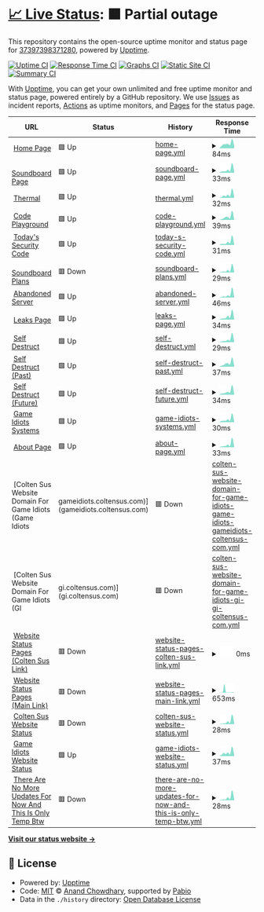 # [📈 Live Status](https://37397398371280.github.io/Website-Status): <!--live status--> **🟧 Partial outage**

This repository contains the open-source uptime monitor and status page for [37397398371280](https://37397398371280.github.io/Website-Status), powered by [Upptime](https://github.com/upptime/upptime).

[![Uptime CI](https://github.com/37397398371280/Website-Status/workflows/Uptime%20CI/badge.svg)](https://github.com/37397398371280/Website-Status/actions?query=workflow%3A%22Uptime+CI%22)
[![Response Time CI](https://github.com/37397398371280/Website-Status/workflows/Response%20Time%20CI/badge.svg)](https://github.com/37397398371280/Website-Status/actions?query=workflow%3A%22Response+Time+CI%22)
[![Graphs CI](https://github.com/37397398371280/Website-Status/workflows/Graphs%20CI/badge.svg)](https://github.com/37397398371280/Website-Status/actions?query=workflow%3A%22Graphs+CI%22)
[![Static Site CI](https://github.com/37397398371280/Website-Status/workflows/Static%20Site%20CI/badge.svg)](https://github.com/37397398371280/Website-Status/actions?query=workflow%3A%22Static+Site+CI%22)
[![Summary CI](https://github.com/37397398371280/Website-Status/workflows/Summary%20CI/badge.svg)](https://github.com/37397398371280/Website-Status/actions?query=workflow%3A%22Summary+CI%22)

With [Upptime](https://upptime.js.org), you can get your own unlimited and free uptime monitor and status page, powered entirely by a GitHub repository. We use [Issues](https://github.com/37397398371280/Website-Status/issues) as incident reports, [Actions](https://github.com/37397398371280/Website-Status/actions) as uptime monitors, and [Pages](https://37397398371280.github.io/Website-Status) for the status page.

<!--start: status pages-->
<!-- This summary is generated by Upptime (https://github.com/upptime/upptime) -->
<!-- Do not edit this manually, your changes will be overwritten -->
<!-- prettier-ignore -->
| URL | Status | History | Response Time | Uptime |
| --- | ------ | ------- | ------------- | ------ |
| <img alt="" src="https://icons.duckduckgo.com/ip3/game-idiots.github.io.ico" height="13"> [Home Page](https://game-idiots.github.io/website/) | 🟩 Up | [home-page.yml](https://github.com/37397398371280/Game-Idiots-Website-Status/commits/HEAD/history/home-page.yml) | <details><summary><img alt="Response time graph" src="./graphs/home-page/response-time-week.png" height="20"> 84ms</summary><br><a href="https://37397398371280.github.io/Game-Idiots-Website-Status/history/home-page"><img alt="Response time 96" src="https://img.shields.io/endpoint?url=https%3A%2F%2Fraw.githubusercontent.com%2F37397398371280%2FGame-Idiots-Website-Status%2FHEAD%2Fapi%2Fhome-page%2Fresponse-time.json"></a><br><a href="https://37397398371280.github.io/Game-Idiots-Website-Status/history/home-page"><img alt="24-hour response time 52" src="https://img.shields.io/endpoint?url=https%3A%2F%2Fraw.githubusercontent.com%2F37397398371280%2FGame-Idiots-Website-Status%2FHEAD%2Fapi%2Fhome-page%2Fresponse-time-day.json"></a><br><a href="https://37397398371280.github.io/Game-Idiots-Website-Status/history/home-page"><img alt="7-day response time 84" src="https://img.shields.io/endpoint?url=https%3A%2F%2Fraw.githubusercontent.com%2F37397398371280%2FGame-Idiots-Website-Status%2FHEAD%2Fapi%2Fhome-page%2Fresponse-time-week.json"></a><br><a href="https://37397398371280.github.io/Game-Idiots-Website-Status/history/home-page"><img alt="30-day response time 95" src="https://img.shields.io/endpoint?url=https%3A%2F%2Fraw.githubusercontent.com%2F37397398371280%2FGame-Idiots-Website-Status%2FHEAD%2Fapi%2Fhome-page%2Fresponse-time-month.json"></a><br><a href="https://37397398371280.github.io/Game-Idiots-Website-Status/history/home-page"><img alt="1-year response time 96" src="https://img.shields.io/endpoint?url=https%3A%2F%2Fraw.githubusercontent.com%2F37397398371280%2FGame-Idiots-Website-Status%2FHEAD%2Fapi%2Fhome-page%2Fresponse-time-year.json"></a></details> | <details><summary><a href="https://37397398371280.github.io/Game-Idiots-Website-Status/history/home-page">100.00%</a></summary><a href="https://37397398371280.github.io/Game-Idiots-Website-Status/history/home-page"><img alt="All-time uptime 100.00%" src="https://img.shields.io/endpoint?url=https%3A%2F%2Fraw.githubusercontent.com%2F37397398371280%2FGame-Idiots-Website-Status%2FHEAD%2Fapi%2Fhome-page%2Fuptime.json"></a><br><a href="https://37397398371280.github.io/Game-Idiots-Website-Status/history/home-page"><img alt="24-hour uptime 100.00%" src="https://img.shields.io/endpoint?url=https%3A%2F%2Fraw.githubusercontent.com%2F37397398371280%2FGame-Idiots-Website-Status%2FHEAD%2Fapi%2Fhome-page%2Fuptime-day.json"></a><br><a href="https://37397398371280.github.io/Game-Idiots-Website-Status/history/home-page"><img alt="7-day uptime 100.00%" src="https://img.shields.io/endpoint?url=https%3A%2F%2Fraw.githubusercontent.com%2F37397398371280%2FGame-Idiots-Website-Status%2FHEAD%2Fapi%2Fhome-page%2Fuptime-week.json"></a><br><a href="https://37397398371280.github.io/Game-Idiots-Website-Status/history/home-page"><img alt="30-day uptime 100.00%" src="https://img.shields.io/endpoint?url=https%3A%2F%2Fraw.githubusercontent.com%2F37397398371280%2FGame-Idiots-Website-Status%2FHEAD%2Fapi%2Fhome-page%2Fuptime-month.json"></a><br><a href="https://37397398371280.github.io/Game-Idiots-Website-Status/history/home-page"><img alt="1-year uptime 100.00%" src="https://img.shields.io/endpoint?url=https%3A%2F%2Fraw.githubusercontent.com%2F37397398371280%2FGame-Idiots-Website-Status%2FHEAD%2Fapi%2Fhome-page%2Fuptime-year.json"></a></details>
| <img alt="" src="https://icons.duckduckgo.com/ip3/game-idiots.github.io.ico" height="13"> [Soundboard Page](https://game-idiots.github.io/website/sb.html) | 🟩 Up | [soundboard-page.yml](https://github.com/37397398371280/Game-Idiots-Website-Status/commits/HEAD/history/soundboard-page.yml) | <details><summary><img alt="Response time graph" src="./graphs/soundboard-page/response-time-week.png" height="20"> 33ms</summary><br><a href="https://37397398371280.github.io/Game-Idiots-Website-Status/history/soundboard-page"><img alt="Response time 42" src="https://img.shields.io/endpoint?url=https%3A%2F%2Fraw.githubusercontent.com%2F37397398371280%2FGame-Idiots-Website-Status%2FHEAD%2Fapi%2Fsoundboard-page%2Fresponse-time.json"></a><br><a href="https://37397398371280.github.io/Game-Idiots-Website-Status/history/soundboard-page"><img alt="24-hour response time 15" src="https://img.shields.io/endpoint?url=https%3A%2F%2Fraw.githubusercontent.com%2F37397398371280%2FGame-Idiots-Website-Status%2FHEAD%2Fapi%2Fsoundboard-page%2Fresponse-time-day.json"></a><br><a href="https://37397398371280.github.io/Game-Idiots-Website-Status/history/soundboard-page"><img alt="7-day response time 33" src="https://img.shields.io/endpoint?url=https%3A%2F%2Fraw.githubusercontent.com%2F37397398371280%2FGame-Idiots-Website-Status%2FHEAD%2Fapi%2Fsoundboard-page%2Fresponse-time-week.json"></a><br><a href="https://37397398371280.github.io/Game-Idiots-Website-Status/history/soundboard-page"><img alt="30-day response time 48" src="https://img.shields.io/endpoint?url=https%3A%2F%2Fraw.githubusercontent.com%2F37397398371280%2FGame-Idiots-Website-Status%2FHEAD%2Fapi%2Fsoundboard-page%2Fresponse-time-month.json"></a><br><a href="https://37397398371280.github.io/Game-Idiots-Website-Status/history/soundboard-page"><img alt="1-year response time 42" src="https://img.shields.io/endpoint?url=https%3A%2F%2Fraw.githubusercontent.com%2F37397398371280%2FGame-Idiots-Website-Status%2FHEAD%2Fapi%2Fsoundboard-page%2Fresponse-time-year.json"></a></details> | <details><summary><a href="https://37397398371280.github.io/Game-Idiots-Website-Status/history/soundboard-page">100.00%</a></summary><a href="https://37397398371280.github.io/Game-Idiots-Website-Status/history/soundboard-page"><img alt="All-time uptime 100.00%" src="https://img.shields.io/endpoint?url=https%3A%2F%2Fraw.githubusercontent.com%2F37397398371280%2FGame-Idiots-Website-Status%2FHEAD%2Fapi%2Fsoundboard-page%2Fuptime.json"></a><br><a href="https://37397398371280.github.io/Game-Idiots-Website-Status/history/soundboard-page"><img alt="24-hour uptime 100.00%" src="https://img.shields.io/endpoint?url=https%3A%2F%2Fraw.githubusercontent.com%2F37397398371280%2FGame-Idiots-Website-Status%2FHEAD%2Fapi%2Fsoundboard-page%2Fuptime-day.json"></a><br><a href="https://37397398371280.github.io/Game-Idiots-Website-Status/history/soundboard-page"><img alt="7-day uptime 100.00%" src="https://img.shields.io/endpoint?url=https%3A%2F%2Fraw.githubusercontent.com%2F37397398371280%2FGame-Idiots-Website-Status%2FHEAD%2Fapi%2Fsoundboard-page%2Fuptime-week.json"></a><br><a href="https://37397398371280.github.io/Game-Idiots-Website-Status/history/soundboard-page"><img alt="30-day uptime 100.00%" src="https://img.shields.io/endpoint?url=https%3A%2F%2Fraw.githubusercontent.com%2F37397398371280%2FGame-Idiots-Website-Status%2FHEAD%2Fapi%2Fsoundboard-page%2Fuptime-month.json"></a><br><a href="https://37397398371280.github.io/Game-Idiots-Website-Status/history/soundboard-page"><img alt="1-year uptime 100.00%" src="https://img.shields.io/endpoint?url=https%3A%2F%2Fraw.githubusercontent.com%2F37397398371280%2FGame-Idiots-Website-Status%2FHEAD%2Fapi%2Fsoundboard-page%2Fuptime-year.json"></a></details>
| <img alt="" src="https://icons.duckduckgo.com/ip3/game-idiots.github.io.ico" height="13"> [Thermal](https://game-idiots.github.io/website/thermal.html) | 🟩 Up | [thermal.yml](https://github.com/37397398371280/Game-Idiots-Website-Status/commits/HEAD/history/thermal.yml) | <details><summary><img alt="Response time graph" src="./graphs/thermal/response-time-week.png" height="20"> 32ms</summary><br><a href="https://37397398371280.github.io/Game-Idiots-Website-Status/history/thermal"><img alt="Response time 40" src="https://img.shields.io/endpoint?url=https%3A%2F%2Fraw.githubusercontent.com%2F37397398371280%2FGame-Idiots-Website-Status%2FHEAD%2Fapi%2Fthermal%2Fresponse-time.json"></a><br><a href="https://37397398371280.github.io/Game-Idiots-Website-Status/history/thermal"><img alt="24-hour response time 12" src="https://img.shields.io/endpoint?url=https%3A%2F%2Fraw.githubusercontent.com%2F37397398371280%2FGame-Idiots-Website-Status%2FHEAD%2Fapi%2Fthermal%2Fresponse-time-day.json"></a><br><a href="https://37397398371280.github.io/Game-Idiots-Website-Status/history/thermal"><img alt="7-day response time 32" src="https://img.shields.io/endpoint?url=https%3A%2F%2Fraw.githubusercontent.com%2F37397398371280%2FGame-Idiots-Website-Status%2FHEAD%2Fapi%2Fthermal%2Fresponse-time-week.json"></a><br><a href="https://37397398371280.github.io/Game-Idiots-Website-Status/history/thermal"><img alt="30-day response time 46" src="https://img.shields.io/endpoint?url=https%3A%2F%2Fraw.githubusercontent.com%2F37397398371280%2FGame-Idiots-Website-Status%2FHEAD%2Fapi%2Fthermal%2Fresponse-time-month.json"></a><br><a href="https://37397398371280.github.io/Game-Idiots-Website-Status/history/thermal"><img alt="1-year response time 40" src="https://img.shields.io/endpoint?url=https%3A%2F%2Fraw.githubusercontent.com%2F37397398371280%2FGame-Idiots-Website-Status%2FHEAD%2Fapi%2Fthermal%2Fresponse-time-year.json"></a></details> | <details><summary><a href="https://37397398371280.github.io/Game-Idiots-Website-Status/history/thermal">100.00%</a></summary><a href="https://37397398371280.github.io/Game-Idiots-Website-Status/history/thermal"><img alt="All-time uptime 100.00%" src="https://img.shields.io/endpoint?url=https%3A%2F%2Fraw.githubusercontent.com%2F37397398371280%2FGame-Idiots-Website-Status%2FHEAD%2Fapi%2Fthermal%2Fuptime.json"></a><br><a href="https://37397398371280.github.io/Game-Idiots-Website-Status/history/thermal"><img alt="24-hour uptime 100.00%" src="https://img.shields.io/endpoint?url=https%3A%2F%2Fraw.githubusercontent.com%2F37397398371280%2FGame-Idiots-Website-Status%2FHEAD%2Fapi%2Fthermal%2Fuptime-day.json"></a><br><a href="https://37397398371280.github.io/Game-Idiots-Website-Status/history/thermal"><img alt="7-day uptime 100.00%" src="https://img.shields.io/endpoint?url=https%3A%2F%2Fraw.githubusercontent.com%2F37397398371280%2FGame-Idiots-Website-Status%2FHEAD%2Fapi%2Fthermal%2Fuptime-week.json"></a><br><a href="https://37397398371280.github.io/Game-Idiots-Website-Status/history/thermal"><img alt="30-day uptime 100.00%" src="https://img.shields.io/endpoint?url=https%3A%2F%2Fraw.githubusercontent.com%2F37397398371280%2FGame-Idiots-Website-Status%2FHEAD%2Fapi%2Fthermal%2Fuptime-month.json"></a><br><a href="https://37397398371280.github.io/Game-Idiots-Website-Status/history/thermal"><img alt="1-year uptime 100.00%" src="https://img.shields.io/endpoint?url=https%3A%2F%2Fraw.githubusercontent.com%2F37397398371280%2FGame-Idiots-Website-Status%2FHEAD%2Fapi%2Fthermal%2Fuptime-year.json"></a></details>
| <img alt="" src="https://icons.duckduckgo.com/ip3/game-idiots.github.io.ico" height="13"> [Code Playground](https://game-idiots.github.io/website/Code-Playground.html) | 🟩 Up | [code-playground.yml](https://github.com/37397398371280/Game-Idiots-Website-Status/commits/HEAD/history/code-playground.yml) | <details><summary><img alt="Response time graph" src="./graphs/code-playground/response-time-week.png" height="20"> 39ms</summary><br><a href="https://37397398371280.github.io/Game-Idiots-Website-Status/history/code-playground"><img alt="Response time 44" src="https://img.shields.io/endpoint?url=https%3A%2F%2Fraw.githubusercontent.com%2F37397398371280%2FGame-Idiots-Website-Status%2FHEAD%2Fapi%2Fcode-playground%2Fresponse-time.json"></a><br><a href="https://37397398371280.github.io/Game-Idiots-Website-Status/history/code-playground"><img alt="24-hour response time 9" src="https://img.shields.io/endpoint?url=https%3A%2F%2Fraw.githubusercontent.com%2F37397398371280%2FGame-Idiots-Website-Status%2FHEAD%2Fapi%2Fcode-playground%2Fresponse-time-day.json"></a><br><a href="https://37397398371280.github.io/Game-Idiots-Website-Status/history/code-playground"><img alt="7-day response time 39" src="https://img.shields.io/endpoint?url=https%3A%2F%2Fraw.githubusercontent.com%2F37397398371280%2FGame-Idiots-Website-Status%2FHEAD%2Fapi%2Fcode-playground%2Fresponse-time-week.json"></a><br><a href="https://37397398371280.github.io/Game-Idiots-Website-Status/history/code-playground"><img alt="30-day response time 54" src="https://img.shields.io/endpoint?url=https%3A%2F%2Fraw.githubusercontent.com%2F37397398371280%2FGame-Idiots-Website-Status%2FHEAD%2Fapi%2Fcode-playground%2Fresponse-time-month.json"></a><br><a href="https://37397398371280.github.io/Game-Idiots-Website-Status/history/code-playground"><img alt="1-year response time 44" src="https://img.shields.io/endpoint?url=https%3A%2F%2Fraw.githubusercontent.com%2F37397398371280%2FGame-Idiots-Website-Status%2FHEAD%2Fapi%2Fcode-playground%2Fresponse-time-year.json"></a></details> | <details><summary><a href="https://37397398371280.github.io/Game-Idiots-Website-Status/history/code-playground">100.00%</a></summary><a href="https://37397398371280.github.io/Game-Idiots-Website-Status/history/code-playground"><img alt="All-time uptime 100.00%" src="https://img.shields.io/endpoint?url=https%3A%2F%2Fraw.githubusercontent.com%2F37397398371280%2FGame-Idiots-Website-Status%2FHEAD%2Fapi%2Fcode-playground%2Fuptime.json"></a><br><a href="https://37397398371280.github.io/Game-Idiots-Website-Status/history/code-playground"><img alt="24-hour uptime 100.00%" src="https://img.shields.io/endpoint?url=https%3A%2F%2Fraw.githubusercontent.com%2F37397398371280%2FGame-Idiots-Website-Status%2FHEAD%2Fapi%2Fcode-playground%2Fuptime-day.json"></a><br><a href="https://37397398371280.github.io/Game-Idiots-Website-Status/history/code-playground"><img alt="7-day uptime 100.00%" src="https://img.shields.io/endpoint?url=https%3A%2F%2Fraw.githubusercontent.com%2F37397398371280%2FGame-Idiots-Website-Status%2FHEAD%2Fapi%2Fcode-playground%2Fuptime-week.json"></a><br><a href="https://37397398371280.github.io/Game-Idiots-Website-Status/history/code-playground"><img alt="30-day uptime 100.00%" src="https://img.shields.io/endpoint?url=https%3A%2F%2Fraw.githubusercontent.com%2F37397398371280%2FGame-Idiots-Website-Status%2FHEAD%2Fapi%2Fcode-playground%2Fuptime-month.json"></a><br><a href="https://37397398371280.github.io/Game-Idiots-Website-Status/history/code-playground"><img alt="1-year uptime 100.00%" src="https://img.shields.io/endpoint?url=https%3A%2F%2Fraw.githubusercontent.com%2F37397398371280%2FGame-Idiots-Website-Status%2FHEAD%2Fapi%2Fcode-playground%2Fuptime-year.json"></a></details>
| <img alt="" src="https://icons.duckduckgo.com/ip3/game-idiots.github.io.ico" height="13"> [Today's Security Code](https://game-idiots.github.io/website/Todays-Security-Code.html) | 🟩 Up | [today-s-security-code.yml](https://github.com/37397398371280/Game-Idiots-Website-Status/commits/HEAD/history/today-s-security-code.yml) | <details><summary><img alt="Response time graph" src="./graphs/today-s-security-code/response-time-week.png" height="20"> 31ms</summary><br><a href="https://37397398371280.github.io/Game-Idiots-Website-Status/history/today-s-security-code"><img alt="Response time 43" src="https://img.shields.io/endpoint?url=https%3A%2F%2Fraw.githubusercontent.com%2F37397398371280%2FGame-Idiots-Website-Status%2FHEAD%2Fapi%2Ftoday-s-security-code%2Fresponse-time.json"></a><br><a href="https://37397398371280.github.io/Game-Idiots-Website-Status/history/today-s-security-code"><img alt="24-hour response time 9" src="https://img.shields.io/endpoint?url=https%3A%2F%2Fraw.githubusercontent.com%2F37397398371280%2FGame-Idiots-Website-Status%2FHEAD%2Fapi%2Ftoday-s-security-code%2Fresponse-time-day.json"></a><br><a href="https://37397398371280.github.io/Game-Idiots-Website-Status/history/today-s-security-code"><img alt="7-day response time 31" src="https://img.shields.io/endpoint?url=https%3A%2F%2Fraw.githubusercontent.com%2F37397398371280%2FGame-Idiots-Website-Status%2FHEAD%2Fapi%2Ftoday-s-security-code%2Fresponse-time-week.json"></a><br><a href="https://37397398371280.github.io/Game-Idiots-Website-Status/history/today-s-security-code"><img alt="30-day response time 52" src="https://img.shields.io/endpoint?url=https%3A%2F%2Fraw.githubusercontent.com%2F37397398371280%2FGame-Idiots-Website-Status%2FHEAD%2Fapi%2Ftoday-s-security-code%2Fresponse-time-month.json"></a><br><a href="https://37397398371280.github.io/Game-Idiots-Website-Status/history/today-s-security-code"><img alt="1-year response time 43" src="https://img.shields.io/endpoint?url=https%3A%2F%2Fraw.githubusercontent.com%2F37397398371280%2FGame-Idiots-Website-Status%2FHEAD%2Fapi%2Ftoday-s-security-code%2Fresponse-time-year.json"></a></details> | <details><summary><a href="https://37397398371280.github.io/Game-Idiots-Website-Status/history/today-s-security-code">100.00%</a></summary><a href="https://37397398371280.github.io/Game-Idiots-Website-Status/history/today-s-security-code"><img alt="All-time uptime 100.00%" src="https://img.shields.io/endpoint?url=https%3A%2F%2Fraw.githubusercontent.com%2F37397398371280%2FGame-Idiots-Website-Status%2FHEAD%2Fapi%2Ftoday-s-security-code%2Fuptime.json"></a><br><a href="https://37397398371280.github.io/Game-Idiots-Website-Status/history/today-s-security-code"><img alt="24-hour uptime 100.00%" src="https://img.shields.io/endpoint?url=https%3A%2F%2Fraw.githubusercontent.com%2F37397398371280%2FGame-Idiots-Website-Status%2FHEAD%2Fapi%2Ftoday-s-security-code%2Fuptime-day.json"></a><br><a href="https://37397398371280.github.io/Game-Idiots-Website-Status/history/today-s-security-code"><img alt="7-day uptime 100.00%" src="https://img.shields.io/endpoint?url=https%3A%2F%2Fraw.githubusercontent.com%2F37397398371280%2FGame-Idiots-Website-Status%2FHEAD%2Fapi%2Ftoday-s-security-code%2Fuptime-week.json"></a><br><a href="https://37397398371280.github.io/Game-Idiots-Website-Status/history/today-s-security-code"><img alt="30-day uptime 100.00%" src="https://img.shields.io/endpoint?url=https%3A%2F%2Fraw.githubusercontent.com%2F37397398371280%2FGame-Idiots-Website-Status%2FHEAD%2Fapi%2Ftoday-s-security-code%2Fuptime-month.json"></a><br><a href="https://37397398371280.github.io/Game-Idiots-Website-Status/history/today-s-security-code"><img alt="1-year uptime 100.00%" src="https://img.shields.io/endpoint?url=https%3A%2F%2Fraw.githubusercontent.com%2F37397398371280%2FGame-Idiots-Website-Status%2FHEAD%2Fapi%2Ftoday-s-security-code%2Fuptime-year.json"></a></details>
| <img alt="" src="https://icons.duckduckgo.com/ip3/game-idiots.github.io.ico" height="13"> [Soundboard Plans](https://game-idiots.github.io/website/Soundboard-Plans.html) | 🟥 Down | [soundboard-plans.yml](https://github.com/37397398371280/Game-Idiots-Website-Status/commits/HEAD/history/soundboard-plans.yml) | <details><summary><img alt="Response time graph" src="./graphs/soundboard-plans/response-time-week.png" height="20"> 29ms</summary><br><a href="https://37397398371280.github.io/Game-Idiots-Website-Status/history/soundboard-plans"><img alt="Response time 46" src="https://img.shields.io/endpoint?url=https%3A%2F%2Fraw.githubusercontent.com%2F37397398371280%2FGame-Idiots-Website-Status%2FHEAD%2Fapi%2Fsoundboard-plans%2Fresponse-time.json"></a><br><a href="https://37397398371280.github.io/Game-Idiots-Website-Status/history/soundboard-plans"><img alt="24-hour response time 12" src="https://img.shields.io/endpoint?url=https%3A%2F%2Fraw.githubusercontent.com%2F37397398371280%2FGame-Idiots-Website-Status%2FHEAD%2Fapi%2Fsoundboard-plans%2Fresponse-time-day.json"></a><br><a href="https://37397398371280.github.io/Game-Idiots-Website-Status/history/soundboard-plans"><img alt="7-day response time 29" src="https://img.shields.io/endpoint?url=https%3A%2F%2Fraw.githubusercontent.com%2F37397398371280%2FGame-Idiots-Website-Status%2FHEAD%2Fapi%2Fsoundboard-plans%2Fresponse-time-week.json"></a><br><a href="https://37397398371280.github.io/Game-Idiots-Website-Status/history/soundboard-plans"><img alt="30-day response time 32" src="https://img.shields.io/endpoint?url=https%3A%2F%2Fraw.githubusercontent.com%2F37397398371280%2FGame-Idiots-Website-Status%2FHEAD%2Fapi%2Fsoundboard-plans%2Fresponse-time-month.json"></a><br><a href="https://37397398371280.github.io/Game-Idiots-Website-Status/history/soundboard-plans"><img alt="1-year response time 46" src="https://img.shields.io/endpoint?url=https%3A%2F%2Fraw.githubusercontent.com%2F37397398371280%2FGame-Idiots-Website-Status%2FHEAD%2Fapi%2Fsoundboard-plans%2Fresponse-time-year.json"></a></details> | <details><summary><a href="https://37397398371280.github.io/Game-Idiots-Website-Status/history/soundboard-plans">0.00%</a></summary><a href="https://37397398371280.github.io/Game-Idiots-Website-Status/history/soundboard-plans"><img alt="All-time uptime 6.01%" src="https://img.shields.io/endpoint?url=https%3A%2F%2Fraw.githubusercontent.com%2F37397398371280%2FGame-Idiots-Website-Status%2FHEAD%2Fapi%2Fsoundboard-plans%2Fuptime.json"></a><br><a href="https://37397398371280.github.io/Game-Idiots-Website-Status/history/soundboard-plans"><img alt="24-hour uptime 0.00%" src="https://img.shields.io/endpoint?url=https%3A%2F%2Fraw.githubusercontent.com%2F37397398371280%2FGame-Idiots-Website-Status%2FHEAD%2Fapi%2Fsoundboard-plans%2Fuptime-day.json"></a><br><a href="https://37397398371280.github.io/Game-Idiots-Website-Status/history/soundboard-plans"><img alt="7-day uptime 0.00%" src="https://img.shields.io/endpoint?url=https%3A%2F%2Fraw.githubusercontent.com%2F37397398371280%2FGame-Idiots-Website-Status%2FHEAD%2Fapi%2Fsoundboard-plans%2Fuptime-week.json"></a><br><a href="https://37397398371280.github.io/Game-Idiots-Website-Status/history/soundboard-plans"><img alt="30-day uptime 0.00%" src="https://img.shields.io/endpoint?url=https%3A%2F%2Fraw.githubusercontent.com%2F37397398371280%2FGame-Idiots-Website-Status%2FHEAD%2Fapi%2Fsoundboard-plans%2Fuptime-month.json"></a><br><a href="https://37397398371280.github.io/Game-Idiots-Website-Status/history/soundboard-plans"><img alt="1-year uptime 6.01%" src="https://img.shields.io/endpoint?url=https%3A%2F%2Fraw.githubusercontent.com%2F37397398371280%2FGame-Idiots-Website-Status%2FHEAD%2Fapi%2Fsoundboard-plans%2Fuptime-year.json"></a></details>
| <img alt="" src="https://icons.duckduckgo.com/ip3/game-idiots.github.io.ico" height="13"> [Abandoned Server](https://game-idiots.github.io/website/Abandoned-Server.html) | 🟩 Up | [abandoned-server.yml](https://github.com/37397398371280/Game-Idiots-Website-Status/commits/HEAD/history/abandoned-server.yml) | <details><summary><img alt="Response time graph" src="./graphs/abandoned-server/response-time-week.png" height="20"> 46ms</summary><br><a href="https://37397398371280.github.io/Game-Idiots-Website-Status/history/abandoned-server"><img alt="Response time 46" src="https://img.shields.io/endpoint?url=https%3A%2F%2Fraw.githubusercontent.com%2F37397398371280%2FGame-Idiots-Website-Status%2FHEAD%2Fapi%2Fabandoned-server%2Fresponse-time.json"></a><br><a href="https://37397398371280.github.io/Game-Idiots-Website-Status/history/abandoned-server"><img alt="24-hour response time 11" src="https://img.shields.io/endpoint?url=https%3A%2F%2Fraw.githubusercontent.com%2F37397398371280%2FGame-Idiots-Website-Status%2FHEAD%2Fapi%2Fabandoned-server%2Fresponse-time-day.json"></a><br><a href="https://37397398371280.github.io/Game-Idiots-Website-Status/history/abandoned-server"><img alt="7-day response time 46" src="https://img.shields.io/endpoint?url=https%3A%2F%2Fraw.githubusercontent.com%2F37397398371280%2FGame-Idiots-Website-Status%2FHEAD%2Fapi%2Fabandoned-server%2Fresponse-time-week.json"></a><br><a href="https://37397398371280.github.io/Game-Idiots-Website-Status/history/abandoned-server"><img alt="30-day response time 51" src="https://img.shields.io/endpoint?url=https%3A%2F%2Fraw.githubusercontent.com%2F37397398371280%2FGame-Idiots-Website-Status%2FHEAD%2Fapi%2Fabandoned-server%2Fresponse-time-month.json"></a><br><a href="https://37397398371280.github.io/Game-Idiots-Website-Status/history/abandoned-server"><img alt="1-year response time 46" src="https://img.shields.io/endpoint?url=https%3A%2F%2Fraw.githubusercontent.com%2F37397398371280%2FGame-Idiots-Website-Status%2FHEAD%2Fapi%2Fabandoned-server%2Fresponse-time-year.json"></a></details> | <details><summary><a href="https://37397398371280.github.io/Game-Idiots-Website-Status/history/abandoned-server">100.00%</a></summary><a href="https://37397398371280.github.io/Game-Idiots-Website-Status/history/abandoned-server"><img alt="All-time uptime 100.00%" src="https://img.shields.io/endpoint?url=https%3A%2F%2Fraw.githubusercontent.com%2F37397398371280%2FGame-Idiots-Website-Status%2FHEAD%2Fapi%2Fabandoned-server%2Fuptime.json"></a><br><a href="https://37397398371280.github.io/Game-Idiots-Website-Status/history/abandoned-server"><img alt="24-hour uptime 100.00%" src="https://img.shields.io/endpoint?url=https%3A%2F%2Fraw.githubusercontent.com%2F37397398371280%2FGame-Idiots-Website-Status%2FHEAD%2Fapi%2Fabandoned-server%2Fuptime-day.json"></a><br><a href="https://37397398371280.github.io/Game-Idiots-Website-Status/history/abandoned-server"><img alt="7-day uptime 100.00%" src="https://img.shields.io/endpoint?url=https%3A%2F%2Fraw.githubusercontent.com%2F37397398371280%2FGame-Idiots-Website-Status%2FHEAD%2Fapi%2Fabandoned-server%2Fuptime-week.json"></a><br><a href="https://37397398371280.github.io/Game-Idiots-Website-Status/history/abandoned-server"><img alt="30-day uptime 100.00%" src="https://img.shields.io/endpoint?url=https%3A%2F%2Fraw.githubusercontent.com%2F37397398371280%2FGame-Idiots-Website-Status%2FHEAD%2Fapi%2Fabandoned-server%2Fuptime-month.json"></a><br><a href="https://37397398371280.github.io/Game-Idiots-Website-Status/history/abandoned-server"><img alt="1-year uptime 100.00%" src="https://img.shields.io/endpoint?url=https%3A%2F%2Fraw.githubusercontent.com%2F37397398371280%2FGame-Idiots-Website-Status%2FHEAD%2Fapi%2Fabandoned-server%2Fuptime-year.json"></a></details>
| <img alt="" src="https://icons.duckduckgo.com/ip3/game-idiots.github.io.ico" height="13"> [Leaks Page](https://game-idiots.github.io/website/Leaks/Leaks.html) | 🟩 Up | [leaks-page.yml](https://github.com/37397398371280/Game-Idiots-Website-Status/commits/HEAD/history/leaks-page.yml) | <details><summary><img alt="Response time graph" src="./graphs/leaks-page/response-time-week.png" height="20"> 34ms</summary><br><a href="https://37397398371280.github.io/Game-Idiots-Website-Status/history/leaks-page"><img alt="Response time 40" src="https://img.shields.io/endpoint?url=https%3A%2F%2Fraw.githubusercontent.com%2F37397398371280%2FGame-Idiots-Website-Status%2FHEAD%2Fapi%2Fleaks-page%2Fresponse-time.json"></a><br><a href="https://37397398371280.github.io/Game-Idiots-Website-Status/history/leaks-page"><img alt="24-hour response time 11" src="https://img.shields.io/endpoint?url=https%3A%2F%2Fraw.githubusercontent.com%2F37397398371280%2FGame-Idiots-Website-Status%2FHEAD%2Fapi%2Fleaks-page%2Fresponse-time-day.json"></a><br><a href="https://37397398371280.github.io/Game-Idiots-Website-Status/history/leaks-page"><img alt="7-day response time 34" src="https://img.shields.io/endpoint?url=https%3A%2F%2Fraw.githubusercontent.com%2F37397398371280%2FGame-Idiots-Website-Status%2FHEAD%2Fapi%2Fleaks-page%2Fresponse-time-week.json"></a><br><a href="https://37397398371280.github.io/Game-Idiots-Website-Status/history/leaks-page"><img alt="30-day response time 45" src="https://img.shields.io/endpoint?url=https%3A%2F%2Fraw.githubusercontent.com%2F37397398371280%2FGame-Idiots-Website-Status%2FHEAD%2Fapi%2Fleaks-page%2Fresponse-time-month.json"></a><br><a href="https://37397398371280.github.io/Game-Idiots-Website-Status/history/leaks-page"><img alt="1-year response time 40" src="https://img.shields.io/endpoint?url=https%3A%2F%2Fraw.githubusercontent.com%2F37397398371280%2FGame-Idiots-Website-Status%2FHEAD%2Fapi%2Fleaks-page%2Fresponse-time-year.json"></a></details> | <details><summary><a href="https://37397398371280.github.io/Game-Idiots-Website-Status/history/leaks-page">100.00%</a></summary><a href="https://37397398371280.github.io/Game-Idiots-Website-Status/history/leaks-page"><img alt="All-time uptime 100.00%" src="https://img.shields.io/endpoint?url=https%3A%2F%2Fraw.githubusercontent.com%2F37397398371280%2FGame-Idiots-Website-Status%2FHEAD%2Fapi%2Fleaks-page%2Fuptime.json"></a><br><a href="https://37397398371280.github.io/Game-Idiots-Website-Status/history/leaks-page"><img alt="24-hour uptime 100.00%" src="https://img.shields.io/endpoint?url=https%3A%2F%2Fraw.githubusercontent.com%2F37397398371280%2FGame-Idiots-Website-Status%2FHEAD%2Fapi%2Fleaks-page%2Fuptime-day.json"></a><br><a href="https://37397398371280.github.io/Game-Idiots-Website-Status/history/leaks-page"><img alt="7-day uptime 100.00%" src="https://img.shields.io/endpoint?url=https%3A%2F%2Fraw.githubusercontent.com%2F37397398371280%2FGame-Idiots-Website-Status%2FHEAD%2Fapi%2Fleaks-page%2Fuptime-week.json"></a><br><a href="https://37397398371280.github.io/Game-Idiots-Website-Status/history/leaks-page"><img alt="30-day uptime 100.00%" src="https://img.shields.io/endpoint?url=https%3A%2F%2Fraw.githubusercontent.com%2F37397398371280%2FGame-Idiots-Website-Status%2FHEAD%2Fapi%2Fleaks-page%2Fuptime-month.json"></a><br><a href="https://37397398371280.github.io/Game-Idiots-Website-Status/history/leaks-page"><img alt="1-year uptime 100.00%" src="https://img.shields.io/endpoint?url=https%3A%2F%2Fraw.githubusercontent.com%2F37397398371280%2FGame-Idiots-Website-Status%2FHEAD%2Fapi%2Fleaks-page%2Fuptime-year.json"></a></details>
| <img alt="" src="https://icons.duckduckgo.com/ip3/game-idiots.github.io.ico" height="13"> [Self Destruct](https://game-idiots.github.io/website/Self-Destruct.html) | 🟩 Up | [self-destruct.yml](https://github.com/37397398371280/Game-Idiots-Website-Status/commits/HEAD/history/self-destruct.yml) | <details><summary><img alt="Response time graph" src="./graphs/self-destruct/response-time-week.png" height="20"> 29ms</summary><br><a href="https://37397398371280.github.io/Game-Idiots-Website-Status/history/self-destruct"><img alt="Response time 40" src="https://img.shields.io/endpoint?url=https%3A%2F%2Fraw.githubusercontent.com%2F37397398371280%2FGame-Idiots-Website-Status%2FHEAD%2Fapi%2Fself-destruct%2Fresponse-time.json"></a><br><a href="https://37397398371280.github.io/Game-Idiots-Website-Status/history/self-destruct"><img alt="24-hour response time 10" src="https://img.shields.io/endpoint?url=https%3A%2F%2Fraw.githubusercontent.com%2F37397398371280%2FGame-Idiots-Website-Status%2FHEAD%2Fapi%2Fself-destruct%2Fresponse-time-day.json"></a><br><a href="https://37397398371280.github.io/Game-Idiots-Website-Status/history/self-destruct"><img alt="7-day response time 29" src="https://img.shields.io/endpoint?url=https%3A%2F%2Fraw.githubusercontent.com%2F37397398371280%2FGame-Idiots-Website-Status%2FHEAD%2Fapi%2Fself-destruct%2Fresponse-time-week.json"></a><br><a href="https://37397398371280.github.io/Game-Idiots-Website-Status/history/self-destruct"><img alt="30-day response time 44" src="https://img.shields.io/endpoint?url=https%3A%2F%2Fraw.githubusercontent.com%2F37397398371280%2FGame-Idiots-Website-Status%2FHEAD%2Fapi%2Fself-destruct%2Fresponse-time-month.json"></a><br><a href="https://37397398371280.github.io/Game-Idiots-Website-Status/history/self-destruct"><img alt="1-year response time 40" src="https://img.shields.io/endpoint?url=https%3A%2F%2Fraw.githubusercontent.com%2F37397398371280%2FGame-Idiots-Website-Status%2FHEAD%2Fapi%2Fself-destruct%2Fresponse-time-year.json"></a></details> | <details><summary><a href="https://37397398371280.github.io/Game-Idiots-Website-Status/history/self-destruct">100.00%</a></summary><a href="https://37397398371280.github.io/Game-Idiots-Website-Status/history/self-destruct"><img alt="All-time uptime 100.00%" src="https://img.shields.io/endpoint?url=https%3A%2F%2Fraw.githubusercontent.com%2F37397398371280%2FGame-Idiots-Website-Status%2FHEAD%2Fapi%2Fself-destruct%2Fuptime.json"></a><br><a href="https://37397398371280.github.io/Game-Idiots-Website-Status/history/self-destruct"><img alt="24-hour uptime 100.00%" src="https://img.shields.io/endpoint?url=https%3A%2F%2Fraw.githubusercontent.com%2F37397398371280%2FGame-Idiots-Website-Status%2FHEAD%2Fapi%2Fself-destruct%2Fuptime-day.json"></a><br><a href="https://37397398371280.github.io/Game-Idiots-Website-Status/history/self-destruct"><img alt="7-day uptime 100.00%" src="https://img.shields.io/endpoint?url=https%3A%2F%2Fraw.githubusercontent.com%2F37397398371280%2FGame-Idiots-Website-Status%2FHEAD%2Fapi%2Fself-destruct%2Fuptime-week.json"></a><br><a href="https://37397398371280.github.io/Game-Idiots-Website-Status/history/self-destruct"><img alt="30-day uptime 100.00%" src="https://img.shields.io/endpoint?url=https%3A%2F%2Fraw.githubusercontent.com%2F37397398371280%2FGame-Idiots-Website-Status%2FHEAD%2Fapi%2Fself-destruct%2Fuptime-month.json"></a><br><a href="https://37397398371280.github.io/Game-Idiots-Website-Status/history/self-destruct"><img alt="1-year uptime 100.00%" src="https://img.shields.io/endpoint?url=https%3A%2F%2Fraw.githubusercontent.com%2F37397398371280%2FGame-Idiots-Website-Status%2FHEAD%2Fapi%2Fself-destruct%2Fuptime-year.json"></a></details>
| <img alt="" src="https://icons.duckduckgo.com/ip3/game-idiots.github.io.ico" height="13"> [Self Destruct (Past)](https://game-idiots.github.io/website/Past/Self-Destruct-Past.html) | 🟩 Up | [self-destruct-past.yml](https://github.com/37397398371280/Game-Idiots-Website-Status/commits/HEAD/history/self-destruct-past.yml) | <details><summary><img alt="Response time graph" src="./graphs/self-destruct-past/response-time-week.png" height="20"> 37ms</summary><br><a href="https://37397398371280.github.io/Game-Idiots-Website-Status/history/self-destruct-past"><img alt="Response time 41" src="https://img.shields.io/endpoint?url=https%3A%2F%2Fraw.githubusercontent.com%2F37397398371280%2FGame-Idiots-Website-Status%2FHEAD%2Fapi%2Fself-destruct-past%2Fresponse-time.json"></a><br><a href="https://37397398371280.github.io/Game-Idiots-Website-Status/history/self-destruct-past"><img alt="24-hour response time 12" src="https://img.shields.io/endpoint?url=https%3A%2F%2Fraw.githubusercontent.com%2F37397398371280%2FGame-Idiots-Website-Status%2FHEAD%2Fapi%2Fself-destruct-past%2Fresponse-time-day.json"></a><br><a href="https://37397398371280.github.io/Game-Idiots-Website-Status/history/self-destruct-past"><img alt="7-day response time 37" src="https://img.shields.io/endpoint?url=https%3A%2F%2Fraw.githubusercontent.com%2F37397398371280%2FGame-Idiots-Website-Status%2FHEAD%2Fapi%2Fself-destruct-past%2Fresponse-time-week.json"></a><br><a href="https://37397398371280.github.io/Game-Idiots-Website-Status/history/self-destruct-past"><img alt="30-day response time 51" src="https://img.shields.io/endpoint?url=https%3A%2F%2Fraw.githubusercontent.com%2F37397398371280%2FGame-Idiots-Website-Status%2FHEAD%2Fapi%2Fself-destruct-past%2Fresponse-time-month.json"></a><br><a href="https://37397398371280.github.io/Game-Idiots-Website-Status/history/self-destruct-past"><img alt="1-year response time 41" src="https://img.shields.io/endpoint?url=https%3A%2F%2Fraw.githubusercontent.com%2F37397398371280%2FGame-Idiots-Website-Status%2FHEAD%2Fapi%2Fself-destruct-past%2Fresponse-time-year.json"></a></details> | <details><summary><a href="https://37397398371280.github.io/Game-Idiots-Website-Status/history/self-destruct-past">100.00%</a></summary><a href="https://37397398371280.github.io/Game-Idiots-Website-Status/history/self-destruct-past"><img alt="All-time uptime 100.00%" src="https://img.shields.io/endpoint?url=https%3A%2F%2Fraw.githubusercontent.com%2F37397398371280%2FGame-Idiots-Website-Status%2FHEAD%2Fapi%2Fself-destruct-past%2Fuptime.json"></a><br><a href="https://37397398371280.github.io/Game-Idiots-Website-Status/history/self-destruct-past"><img alt="24-hour uptime 100.00%" src="https://img.shields.io/endpoint?url=https%3A%2F%2Fraw.githubusercontent.com%2F37397398371280%2FGame-Idiots-Website-Status%2FHEAD%2Fapi%2Fself-destruct-past%2Fuptime-day.json"></a><br><a href="https://37397398371280.github.io/Game-Idiots-Website-Status/history/self-destruct-past"><img alt="7-day uptime 100.00%" src="https://img.shields.io/endpoint?url=https%3A%2F%2Fraw.githubusercontent.com%2F37397398371280%2FGame-Idiots-Website-Status%2FHEAD%2Fapi%2Fself-destruct-past%2Fuptime-week.json"></a><br><a href="https://37397398371280.github.io/Game-Idiots-Website-Status/history/self-destruct-past"><img alt="30-day uptime 100.00%" src="https://img.shields.io/endpoint?url=https%3A%2F%2Fraw.githubusercontent.com%2F37397398371280%2FGame-Idiots-Website-Status%2FHEAD%2Fapi%2Fself-destruct-past%2Fuptime-month.json"></a><br><a href="https://37397398371280.github.io/Game-Idiots-Website-Status/history/self-destruct-past"><img alt="1-year uptime 100.00%" src="https://img.shields.io/endpoint?url=https%3A%2F%2Fraw.githubusercontent.com%2F37397398371280%2FGame-Idiots-Website-Status%2FHEAD%2Fapi%2Fself-destruct-past%2Fuptime-year.json"></a></details>
| <img alt="" src="https://icons.duckduckgo.com/ip3/game-idiots.github.io.ico" height="13"> [Self Destruct (Future)](https://game-idiots.github.io/website/Future/Self-Destruct-Future.html) | 🟩 Up | [self-destruct-future.yml](https://github.com/37397398371280/Game-Idiots-Website-Status/commits/HEAD/history/self-destruct-future.yml) | <details><summary><img alt="Response time graph" src="./graphs/self-destruct-future/response-time-week.png" height="20"> 34ms</summary><br><a href="https://37397398371280.github.io/Game-Idiots-Website-Status/history/self-destruct-future"><img alt="Response time 39" src="https://img.shields.io/endpoint?url=https%3A%2F%2Fraw.githubusercontent.com%2F37397398371280%2FGame-Idiots-Website-Status%2FHEAD%2Fapi%2Fself-destruct-future%2Fresponse-time.json"></a><br><a href="https://37397398371280.github.io/Game-Idiots-Website-Status/history/self-destruct-future"><img alt="24-hour response time 11" src="https://img.shields.io/endpoint?url=https%3A%2F%2Fraw.githubusercontent.com%2F37397398371280%2FGame-Idiots-Website-Status%2FHEAD%2Fapi%2Fself-destruct-future%2Fresponse-time-day.json"></a><br><a href="https://37397398371280.github.io/Game-Idiots-Website-Status/history/self-destruct-future"><img alt="7-day response time 34" src="https://img.shields.io/endpoint?url=https%3A%2F%2Fraw.githubusercontent.com%2F37397398371280%2FGame-Idiots-Website-Status%2FHEAD%2Fapi%2Fself-destruct-future%2Fresponse-time-week.json"></a><br><a href="https://37397398371280.github.io/Game-Idiots-Website-Status/history/self-destruct-future"><img alt="30-day response time 47" src="https://img.shields.io/endpoint?url=https%3A%2F%2Fraw.githubusercontent.com%2F37397398371280%2FGame-Idiots-Website-Status%2FHEAD%2Fapi%2Fself-destruct-future%2Fresponse-time-month.json"></a><br><a href="https://37397398371280.github.io/Game-Idiots-Website-Status/history/self-destruct-future"><img alt="1-year response time 39" src="https://img.shields.io/endpoint?url=https%3A%2F%2Fraw.githubusercontent.com%2F37397398371280%2FGame-Idiots-Website-Status%2FHEAD%2Fapi%2Fself-destruct-future%2Fresponse-time-year.json"></a></details> | <details><summary><a href="https://37397398371280.github.io/Game-Idiots-Website-Status/history/self-destruct-future">100.00%</a></summary><a href="https://37397398371280.github.io/Game-Idiots-Website-Status/history/self-destruct-future"><img alt="All-time uptime 100.00%" src="https://img.shields.io/endpoint?url=https%3A%2F%2Fraw.githubusercontent.com%2F37397398371280%2FGame-Idiots-Website-Status%2FHEAD%2Fapi%2Fself-destruct-future%2Fuptime.json"></a><br><a href="https://37397398371280.github.io/Game-Idiots-Website-Status/history/self-destruct-future"><img alt="24-hour uptime 100.00%" src="https://img.shields.io/endpoint?url=https%3A%2F%2Fraw.githubusercontent.com%2F37397398371280%2FGame-Idiots-Website-Status%2FHEAD%2Fapi%2Fself-destruct-future%2Fuptime-day.json"></a><br><a href="https://37397398371280.github.io/Game-Idiots-Website-Status/history/self-destruct-future"><img alt="7-day uptime 100.00%" src="https://img.shields.io/endpoint?url=https%3A%2F%2Fraw.githubusercontent.com%2F37397398371280%2FGame-Idiots-Website-Status%2FHEAD%2Fapi%2Fself-destruct-future%2Fuptime-week.json"></a><br><a href="https://37397398371280.github.io/Game-Idiots-Website-Status/history/self-destruct-future"><img alt="30-day uptime 100.00%" src="https://img.shields.io/endpoint?url=https%3A%2F%2Fraw.githubusercontent.com%2F37397398371280%2FGame-Idiots-Website-Status%2FHEAD%2Fapi%2Fself-destruct-future%2Fuptime-month.json"></a><br><a href="https://37397398371280.github.io/Game-Idiots-Website-Status/history/self-destruct-future"><img alt="1-year uptime 100.00%" src="https://img.shields.io/endpoint?url=https%3A%2F%2Fraw.githubusercontent.com%2F37397398371280%2FGame-Idiots-Website-Status%2FHEAD%2Fapi%2Fself-destruct-future%2Fuptime-year.json"></a></details>
| <img alt="" src="https://icons.duckduckgo.com/ip3/game-idiots.github.io.ico" height="13"> [Game Idiots Systems](https://game-idiots.github.io/website/Game-Idiots-Systems.html) | 🟩 Up | [game-idiots-systems.yml](https://github.com/37397398371280/Game-Idiots-Website-Status/commits/HEAD/history/game-idiots-systems.yml) | <details><summary><img alt="Response time graph" src="./graphs/game-idiots-systems/response-time-week.png" height="20"> 30ms</summary><br><a href="https://37397398371280.github.io/Game-Idiots-Website-Status/history/game-idiots-systems"><img alt="Response time 42" src="https://img.shields.io/endpoint?url=https%3A%2F%2Fraw.githubusercontent.com%2F37397398371280%2FGame-Idiots-Website-Status%2FHEAD%2Fapi%2Fgame-idiots-systems%2Fresponse-time.json"></a><br><a href="https://37397398371280.github.io/Game-Idiots-Website-Status/history/game-idiots-systems"><img alt="24-hour response time 8" src="https://img.shields.io/endpoint?url=https%3A%2F%2Fraw.githubusercontent.com%2F37397398371280%2FGame-Idiots-Website-Status%2FHEAD%2Fapi%2Fgame-idiots-systems%2Fresponse-time-day.json"></a><br><a href="https://37397398371280.github.io/Game-Idiots-Website-Status/history/game-idiots-systems"><img alt="7-day response time 30" src="https://img.shields.io/endpoint?url=https%3A%2F%2Fraw.githubusercontent.com%2F37397398371280%2FGame-Idiots-Website-Status%2FHEAD%2Fapi%2Fgame-idiots-systems%2Fresponse-time-week.json"></a><br><a href="https://37397398371280.github.io/Game-Idiots-Website-Status/history/game-idiots-systems"><img alt="30-day response time 48" src="https://img.shields.io/endpoint?url=https%3A%2F%2Fraw.githubusercontent.com%2F37397398371280%2FGame-Idiots-Website-Status%2FHEAD%2Fapi%2Fgame-idiots-systems%2Fresponse-time-month.json"></a><br><a href="https://37397398371280.github.io/Game-Idiots-Website-Status/history/game-idiots-systems"><img alt="1-year response time 42" src="https://img.shields.io/endpoint?url=https%3A%2F%2Fraw.githubusercontent.com%2F37397398371280%2FGame-Idiots-Website-Status%2FHEAD%2Fapi%2Fgame-idiots-systems%2Fresponse-time-year.json"></a></details> | <details><summary><a href="https://37397398371280.github.io/Game-Idiots-Website-Status/history/game-idiots-systems">100.00%</a></summary><a href="https://37397398371280.github.io/Game-Idiots-Website-Status/history/game-idiots-systems"><img alt="All-time uptime 100.00%" src="https://img.shields.io/endpoint?url=https%3A%2F%2Fraw.githubusercontent.com%2F37397398371280%2FGame-Idiots-Website-Status%2FHEAD%2Fapi%2Fgame-idiots-systems%2Fuptime.json"></a><br><a href="https://37397398371280.github.io/Game-Idiots-Website-Status/history/game-idiots-systems"><img alt="24-hour uptime 100.00%" src="https://img.shields.io/endpoint?url=https%3A%2F%2Fraw.githubusercontent.com%2F37397398371280%2FGame-Idiots-Website-Status%2FHEAD%2Fapi%2Fgame-idiots-systems%2Fuptime-day.json"></a><br><a href="https://37397398371280.github.io/Game-Idiots-Website-Status/history/game-idiots-systems"><img alt="7-day uptime 100.00%" src="https://img.shields.io/endpoint?url=https%3A%2F%2Fraw.githubusercontent.com%2F37397398371280%2FGame-Idiots-Website-Status%2FHEAD%2Fapi%2Fgame-idiots-systems%2Fuptime-week.json"></a><br><a href="https://37397398371280.github.io/Game-Idiots-Website-Status/history/game-idiots-systems"><img alt="30-day uptime 100.00%" src="https://img.shields.io/endpoint?url=https%3A%2F%2Fraw.githubusercontent.com%2F37397398371280%2FGame-Idiots-Website-Status%2FHEAD%2Fapi%2Fgame-idiots-systems%2Fuptime-month.json"></a><br><a href="https://37397398371280.github.io/Game-Idiots-Website-Status/history/game-idiots-systems"><img alt="1-year uptime 100.00%" src="https://img.shields.io/endpoint?url=https%3A%2F%2Fraw.githubusercontent.com%2F37397398371280%2FGame-Idiots-Website-Status%2FHEAD%2Fapi%2Fgame-idiots-systems%2Fuptime-year.json"></a></details>
| <img alt="" src="https://icons.duckduckgo.com/ip3/game-idiots.github.io.ico" height="13"> [About Page](https://game-idiots.github.io/website/About.html) | 🟩 Up | [about-page.yml](https://github.com/37397398371280/Game-Idiots-Website-Status/commits/HEAD/history/about-page.yml) | <details><summary><img alt="Response time graph" src="./graphs/about-page/response-time-week.png" height="20"> 33ms</summary><br><a href="https://37397398371280.github.io/Game-Idiots-Website-Status/history/about-page"><img alt="Response time 40" src="https://img.shields.io/endpoint?url=https%3A%2F%2Fraw.githubusercontent.com%2F37397398371280%2FGame-Idiots-Website-Status%2FHEAD%2Fapi%2Fabout-page%2Fresponse-time.json"></a><br><a href="https://37397398371280.github.io/Game-Idiots-Website-Status/history/about-page"><img alt="24-hour response time 8" src="https://img.shields.io/endpoint?url=https%3A%2F%2Fraw.githubusercontent.com%2F37397398371280%2FGame-Idiots-Website-Status%2FHEAD%2Fapi%2Fabout-page%2Fresponse-time-day.json"></a><br><a href="https://37397398371280.github.io/Game-Idiots-Website-Status/history/about-page"><img alt="7-day response time 33" src="https://img.shields.io/endpoint?url=https%3A%2F%2Fraw.githubusercontent.com%2F37397398371280%2FGame-Idiots-Website-Status%2FHEAD%2Fapi%2Fabout-page%2Fresponse-time-week.json"></a><br><a href="https://37397398371280.github.io/Game-Idiots-Website-Status/history/about-page"><img alt="30-day response time 47" src="https://img.shields.io/endpoint?url=https%3A%2F%2Fraw.githubusercontent.com%2F37397398371280%2FGame-Idiots-Website-Status%2FHEAD%2Fapi%2Fabout-page%2Fresponse-time-month.json"></a><br><a href="https://37397398371280.github.io/Game-Idiots-Website-Status/history/about-page"><img alt="1-year response time 40" src="https://img.shields.io/endpoint?url=https%3A%2F%2Fraw.githubusercontent.com%2F37397398371280%2FGame-Idiots-Website-Status%2FHEAD%2Fapi%2Fabout-page%2Fresponse-time-year.json"></a></details> | <details><summary><a href="https://37397398371280.github.io/Game-Idiots-Website-Status/history/about-page">100.00%</a></summary><a href="https://37397398371280.github.io/Game-Idiots-Website-Status/history/about-page"><img alt="All-time uptime 100.00%" src="https://img.shields.io/endpoint?url=https%3A%2F%2Fraw.githubusercontent.com%2F37397398371280%2FGame-Idiots-Website-Status%2FHEAD%2Fapi%2Fabout-page%2Fuptime.json"></a><br><a href="https://37397398371280.github.io/Game-Idiots-Website-Status/history/about-page"><img alt="24-hour uptime 100.00%" src="https://img.shields.io/endpoint?url=https%3A%2F%2Fraw.githubusercontent.com%2F37397398371280%2FGame-Idiots-Website-Status%2FHEAD%2Fapi%2Fabout-page%2Fuptime-day.json"></a><br><a href="https://37397398371280.github.io/Game-Idiots-Website-Status/history/about-page"><img alt="7-day uptime 100.00%" src="https://img.shields.io/endpoint?url=https%3A%2F%2Fraw.githubusercontent.com%2F37397398371280%2FGame-Idiots-Website-Status%2FHEAD%2Fapi%2Fabout-page%2Fuptime-week.json"></a><br><a href="https://37397398371280.github.io/Game-Idiots-Website-Status/history/about-page"><img alt="30-day uptime 100.00%" src="https://img.shields.io/endpoint?url=https%3A%2F%2Fraw.githubusercontent.com%2F37397398371280%2FGame-Idiots-Website-Status%2FHEAD%2Fapi%2Fabout-page%2Fuptime-month.json"></a><br><a href="https://37397398371280.github.io/Game-Idiots-Website-Status/history/about-page"><img alt="1-year uptime 100.00%" src="https://img.shields.io/endpoint?url=https%3A%2F%2Fraw.githubusercontent.com%2F37397398371280%2FGame-Idiots-Website-Status%2FHEAD%2Fapi%2Fabout-page%2Fuptime-year.json"></a></details>
| <img alt="" src="https://icons.duckduckgo.com/ip3/null.ico" height="13"> [Colten Sus Website Domain For Game Idiots (Game Idiots | gameidiots.coltensus.com)](gameidiots.coltensus.com) | 🟥 Down | [colten-sus-website-domain-for-game-idiots-game-idiots-gameidiots-coltensus-com.yml](https://github.com/37397398371280/Game-Idiots-Website-Status/commits/HEAD/history/colten-sus-website-domain-for-game-idiots-game-idiots-gameidiots-coltensus-com.yml) | <details><summary><img alt="Response time graph" src="./graphs/colten-sus-website-domain-for-game-idiots-game-idiots-gameidiots-coltensus-com/response-time-week.png" height="20"> 0ms</summary><br><a href="https://37397398371280.github.io/Game-Idiots-Website-Status/history/colten-sus-website-domain-for-game-idiots-game-idiots-gameidiots-coltensus-com"><img alt="Response time 518" src="https://img.shields.io/endpoint?url=https%3A%2F%2Fraw.githubusercontent.com%2F37397398371280%2FGame-Idiots-Website-Status%2FHEAD%2Fapi%2Fcolten-sus-website-domain-for-game-idiots-game-idiots-gameidiots-coltensus-com%2Fresponse-time.json"></a><br><a href="https://37397398371280.github.io/Game-Idiots-Website-Status/history/colten-sus-website-domain-for-game-idiots-game-idiots-gameidiots-coltensus-com"><img alt="24-hour response time 0" src="https://img.shields.io/endpoint?url=https%3A%2F%2Fraw.githubusercontent.com%2F37397398371280%2FGame-Idiots-Website-Status%2FHEAD%2Fapi%2Fcolten-sus-website-domain-for-game-idiots-game-idiots-gameidiots-coltensus-com%2Fresponse-time-day.json"></a><br><a href="https://37397398371280.github.io/Game-Idiots-Website-Status/history/colten-sus-website-domain-for-game-idiots-game-idiots-gameidiots-coltensus-com"><img alt="7-day response time 0" src="https://img.shields.io/endpoint?url=https%3A%2F%2Fraw.githubusercontent.com%2F37397398371280%2FGame-Idiots-Website-Status%2FHEAD%2Fapi%2Fcolten-sus-website-domain-for-game-idiots-game-idiots-gameidiots-coltensus-com%2Fresponse-time-week.json"></a><br><a href="https://37397398371280.github.io/Game-Idiots-Website-Status/history/colten-sus-website-domain-for-game-idiots-game-idiots-gameidiots-coltensus-com"><img alt="30-day response time 307" src="https://img.shields.io/endpoint?url=https%3A%2F%2Fraw.githubusercontent.com%2F37397398371280%2FGame-Idiots-Website-Status%2FHEAD%2Fapi%2Fcolten-sus-website-domain-for-game-idiots-game-idiots-gameidiots-coltensus-com%2Fresponse-time-month.json"></a><br><a href="https://37397398371280.github.io/Game-Idiots-Website-Status/history/colten-sus-website-domain-for-game-idiots-game-idiots-gameidiots-coltensus-com"><img alt="1-year response time 518" src="https://img.shields.io/endpoint?url=https%3A%2F%2Fraw.githubusercontent.com%2F37397398371280%2FGame-Idiots-Website-Status%2FHEAD%2Fapi%2Fcolten-sus-website-domain-for-game-idiots-game-idiots-gameidiots-coltensus-com%2Fresponse-time-year.json"></a></details> | <details><summary><a href="https://37397398371280.github.io/Game-Idiots-Website-Status/history/colten-sus-website-domain-for-game-idiots-game-idiots-gameidiots-coltensus-com">100.00%</a></summary><a href="https://37397398371280.github.io/Game-Idiots-Website-Status/history/colten-sus-website-domain-for-game-idiots-game-idiots-gameidiots-coltensus-com"><img alt="All-time uptime 100.00%" src="https://img.shields.io/endpoint?url=https%3A%2F%2Fraw.githubusercontent.com%2F37397398371280%2FGame-Idiots-Website-Status%2FHEAD%2Fapi%2Fcolten-sus-website-domain-for-game-idiots-game-idiots-gameidiots-coltensus-com%2Fuptime.json"></a><br><a href="https://37397398371280.github.io/Game-Idiots-Website-Status/history/colten-sus-website-domain-for-game-idiots-game-idiots-gameidiots-coltensus-com"><img alt="24-hour uptime 100.00%" src="https://img.shields.io/endpoint?url=https%3A%2F%2Fraw.githubusercontent.com%2F37397398371280%2FGame-Idiots-Website-Status%2FHEAD%2Fapi%2Fcolten-sus-website-domain-for-game-idiots-game-idiots-gameidiots-coltensus-com%2Fuptime-day.json"></a><br><a href="https://37397398371280.github.io/Game-Idiots-Website-Status/history/colten-sus-website-domain-for-game-idiots-game-idiots-gameidiots-coltensus-com"><img alt="7-day uptime 100.00%" src="https://img.shields.io/endpoint?url=https%3A%2F%2Fraw.githubusercontent.com%2F37397398371280%2FGame-Idiots-Website-Status%2FHEAD%2Fapi%2Fcolten-sus-website-domain-for-game-idiots-game-idiots-gameidiots-coltensus-com%2Fuptime-week.json"></a><br><a href="https://37397398371280.github.io/Game-Idiots-Website-Status/history/colten-sus-website-domain-for-game-idiots-game-idiots-gameidiots-coltensus-com"><img alt="30-day uptime 100.00%" src="https://img.shields.io/endpoint?url=https%3A%2F%2Fraw.githubusercontent.com%2F37397398371280%2FGame-Idiots-Website-Status%2FHEAD%2Fapi%2Fcolten-sus-website-domain-for-game-idiots-game-idiots-gameidiots-coltensus-com%2Fuptime-month.json"></a><br><a href="https://37397398371280.github.io/Game-Idiots-Website-Status/history/colten-sus-website-domain-for-game-idiots-game-idiots-gameidiots-coltensus-com"><img alt="1-year uptime 100.00%" src="https://img.shields.io/endpoint?url=https%3A%2F%2Fraw.githubusercontent.com%2F37397398371280%2FGame-Idiots-Website-Status%2FHEAD%2Fapi%2Fcolten-sus-website-domain-for-game-idiots-game-idiots-gameidiots-coltensus-com%2Fuptime-year.json"></a></details>
| <img alt="" src="https://icons.duckduckgo.com/ip3/null.ico" height="13"> [Colten Sus Website Domain For Game Idiots (GI | gi.coltensus.com)](gi.coltensus.com) | 🟥 Down | [colten-sus-website-domain-for-game-idiots-gi-gi-coltensus-com.yml](https://github.com/37397398371280/Game-Idiots-Website-Status/commits/HEAD/history/colten-sus-website-domain-for-game-idiots-gi-gi-coltensus-com.yml) | <details><summary><img alt="Response time graph" src="./graphs/colten-sus-website-domain-for-game-idiots-gi-gi-coltensus-com/response-time-week.png" height="20"> 0ms</summary><br><a href="https://37397398371280.github.io/Game-Idiots-Website-Status/history/colten-sus-website-domain-for-game-idiots-gi-gi-coltensus-com"><img alt="Response time 484" src="https://img.shields.io/endpoint?url=https%3A%2F%2Fraw.githubusercontent.com%2F37397398371280%2FGame-Idiots-Website-Status%2FHEAD%2Fapi%2Fcolten-sus-website-domain-for-game-idiots-gi-gi-coltensus-com%2Fresponse-time.json"></a><br><a href="https://37397398371280.github.io/Game-Idiots-Website-Status/history/colten-sus-website-domain-for-game-idiots-gi-gi-coltensus-com"><img alt="24-hour response time 0" src="https://img.shields.io/endpoint?url=https%3A%2F%2Fraw.githubusercontent.com%2F37397398371280%2FGame-Idiots-Website-Status%2FHEAD%2Fapi%2Fcolten-sus-website-domain-for-game-idiots-gi-gi-coltensus-com%2Fresponse-time-day.json"></a><br><a href="https://37397398371280.github.io/Game-Idiots-Website-Status/history/colten-sus-website-domain-for-game-idiots-gi-gi-coltensus-com"><img alt="7-day response time 0" src="https://img.shields.io/endpoint?url=https%3A%2F%2Fraw.githubusercontent.com%2F37397398371280%2FGame-Idiots-Website-Status%2FHEAD%2Fapi%2Fcolten-sus-website-domain-for-game-idiots-gi-gi-coltensus-com%2Fresponse-time-week.json"></a><br><a href="https://37397398371280.github.io/Game-Idiots-Website-Status/history/colten-sus-website-domain-for-game-idiots-gi-gi-coltensus-com"><img alt="30-day response time 280" src="https://img.shields.io/endpoint?url=https%3A%2F%2Fraw.githubusercontent.com%2F37397398371280%2FGame-Idiots-Website-Status%2FHEAD%2Fapi%2Fcolten-sus-website-domain-for-game-idiots-gi-gi-coltensus-com%2Fresponse-time-month.json"></a><br><a href="https://37397398371280.github.io/Game-Idiots-Website-Status/history/colten-sus-website-domain-for-game-idiots-gi-gi-coltensus-com"><img alt="1-year response time 484" src="https://img.shields.io/endpoint?url=https%3A%2F%2Fraw.githubusercontent.com%2F37397398371280%2FGame-Idiots-Website-Status%2FHEAD%2Fapi%2Fcolten-sus-website-domain-for-game-idiots-gi-gi-coltensus-com%2Fresponse-time-year.json"></a></details> | <details><summary><a href="https://37397398371280.github.io/Game-Idiots-Website-Status/history/colten-sus-website-domain-for-game-idiots-gi-gi-coltensus-com">100.00%</a></summary><a href="https://37397398371280.github.io/Game-Idiots-Website-Status/history/colten-sus-website-domain-for-game-idiots-gi-gi-coltensus-com"><img alt="All-time uptime 100.00%" src="https://img.shields.io/endpoint?url=https%3A%2F%2Fraw.githubusercontent.com%2F37397398371280%2FGame-Idiots-Website-Status%2FHEAD%2Fapi%2Fcolten-sus-website-domain-for-game-idiots-gi-gi-coltensus-com%2Fuptime.json"></a><br><a href="https://37397398371280.github.io/Game-Idiots-Website-Status/history/colten-sus-website-domain-for-game-idiots-gi-gi-coltensus-com"><img alt="24-hour uptime 100.00%" src="https://img.shields.io/endpoint?url=https%3A%2F%2Fraw.githubusercontent.com%2F37397398371280%2FGame-Idiots-Website-Status%2FHEAD%2Fapi%2Fcolten-sus-website-domain-for-game-idiots-gi-gi-coltensus-com%2Fuptime-day.json"></a><br><a href="https://37397398371280.github.io/Game-Idiots-Website-Status/history/colten-sus-website-domain-for-game-idiots-gi-gi-coltensus-com"><img alt="7-day uptime 100.00%" src="https://img.shields.io/endpoint?url=https%3A%2F%2Fraw.githubusercontent.com%2F37397398371280%2FGame-Idiots-Website-Status%2FHEAD%2Fapi%2Fcolten-sus-website-domain-for-game-idiots-gi-gi-coltensus-com%2Fuptime-week.json"></a><br><a href="https://37397398371280.github.io/Game-Idiots-Website-Status/history/colten-sus-website-domain-for-game-idiots-gi-gi-coltensus-com"><img alt="30-day uptime 100.00%" src="https://img.shields.io/endpoint?url=https%3A%2F%2Fraw.githubusercontent.com%2F37397398371280%2FGame-Idiots-Website-Status%2FHEAD%2Fapi%2Fcolten-sus-website-domain-for-game-idiots-gi-gi-coltensus-com%2Fuptime-month.json"></a><br><a href="https://37397398371280.github.io/Game-Idiots-Website-Status/history/colten-sus-website-domain-for-game-idiots-gi-gi-coltensus-com"><img alt="1-year uptime 100.00%" src="https://img.shields.io/endpoint?url=https%3A%2F%2Fraw.githubusercontent.com%2F37397398371280%2FGame-Idiots-Website-Status%2FHEAD%2Fapi%2Fcolten-sus-website-domain-for-game-idiots-gi-gi-coltensus-com%2Fuptime-year.json"></a></details>
| <img alt="" src="https://icons.duckduckgo.com/ip3/null.ico" height="13"> [Website Status Pages (Colten Sus Link)](status.coltensus.com) | 🟥 Down | [website-status-pages-colten-sus-link.yml](https://github.com/37397398371280/Game-Idiots-Website-Status/commits/HEAD/history/website-status-pages-colten-sus-link.yml) | <details><summary><img alt="Response time graph" src="./graphs/website-status-pages-colten-sus-link/response-time-week.png" height="20"> 0ms</summary><br><a href="https://37397398371280.github.io/Game-Idiots-Website-Status/history/website-status-pages-colten-sus-link"><img alt="Response time 0" src="https://img.shields.io/endpoint?url=https%3A%2F%2Fraw.githubusercontent.com%2F37397398371280%2FGame-Idiots-Website-Status%2FHEAD%2Fapi%2Fwebsite-status-pages-colten-sus-link%2Fresponse-time.json"></a><br><a href="https://37397398371280.github.io/Game-Idiots-Website-Status/history/website-status-pages-colten-sus-link"><img alt="24-hour response time 0" src="https://img.shields.io/endpoint?url=https%3A%2F%2Fraw.githubusercontent.com%2F37397398371280%2FGame-Idiots-Website-Status%2FHEAD%2Fapi%2Fwebsite-status-pages-colten-sus-link%2Fresponse-time-day.json"></a><br><a href="https://37397398371280.github.io/Game-Idiots-Website-Status/history/website-status-pages-colten-sus-link"><img alt="7-day response time 0" src="https://img.shields.io/endpoint?url=https%3A%2F%2Fraw.githubusercontent.com%2F37397398371280%2FGame-Idiots-Website-Status%2FHEAD%2Fapi%2Fwebsite-status-pages-colten-sus-link%2Fresponse-time-week.json"></a><br><a href="https://37397398371280.github.io/Game-Idiots-Website-Status/history/website-status-pages-colten-sus-link"><img alt="30-day response time 0" src="https://img.shields.io/endpoint?url=https%3A%2F%2Fraw.githubusercontent.com%2F37397398371280%2FGame-Idiots-Website-Status%2FHEAD%2Fapi%2Fwebsite-status-pages-colten-sus-link%2Fresponse-time-month.json"></a><br><a href="https://37397398371280.github.io/Game-Idiots-Website-Status/history/website-status-pages-colten-sus-link"><img alt="1-year response time 0" src="https://img.shields.io/endpoint?url=https%3A%2F%2Fraw.githubusercontent.com%2F37397398371280%2FGame-Idiots-Website-Status%2FHEAD%2Fapi%2Fwebsite-status-pages-colten-sus-link%2Fresponse-time-year.json"></a></details> | <details><summary><a href="https://37397398371280.github.io/Game-Idiots-Website-Status/history/website-status-pages-colten-sus-link">0.00%</a></summary><a href="https://37397398371280.github.io/Game-Idiots-Website-Status/history/website-status-pages-colten-sus-link"><img alt="All-time uptime 0.00%" src="https://img.shields.io/endpoint?url=https%3A%2F%2Fraw.githubusercontent.com%2F37397398371280%2FGame-Idiots-Website-Status%2FHEAD%2Fapi%2Fwebsite-status-pages-colten-sus-link%2Fuptime.json"></a><br><a href="https://37397398371280.github.io/Game-Idiots-Website-Status/history/website-status-pages-colten-sus-link"><img alt="24-hour uptime 0.00%" src="https://img.shields.io/endpoint?url=https%3A%2F%2Fraw.githubusercontent.com%2F37397398371280%2FGame-Idiots-Website-Status%2FHEAD%2Fapi%2Fwebsite-status-pages-colten-sus-link%2Fuptime-day.json"></a><br><a href="https://37397398371280.github.io/Game-Idiots-Website-Status/history/website-status-pages-colten-sus-link"><img alt="7-day uptime 0.00%" src="https://img.shields.io/endpoint?url=https%3A%2F%2Fraw.githubusercontent.com%2F37397398371280%2FGame-Idiots-Website-Status%2FHEAD%2Fapi%2Fwebsite-status-pages-colten-sus-link%2Fuptime-week.json"></a><br><a href="https://37397398371280.github.io/Game-Idiots-Website-Status/history/website-status-pages-colten-sus-link"><img alt="30-day uptime 0.00%" src="https://img.shields.io/endpoint?url=https%3A%2F%2Fraw.githubusercontent.com%2F37397398371280%2FGame-Idiots-Website-Status%2FHEAD%2Fapi%2Fwebsite-status-pages-colten-sus-link%2Fuptime-month.json"></a><br><a href="https://37397398371280.github.io/Game-Idiots-Website-Status/history/website-status-pages-colten-sus-link"><img alt="1-year uptime 0.00%" src="https://img.shields.io/endpoint?url=https%3A%2F%2Fraw.githubusercontent.com%2F37397398371280%2FGame-Idiots-Website-Status%2FHEAD%2Fapi%2Fwebsite-status-pages-colten-sus-link%2Fuptime-year.json"></a></details>
| <img alt="" src="https://icons.duckduckgo.com/ip3/37397398371280.github.io.ico" height="13"> [Website Status Pages (Main Link)](https://37397398371280.github.io/Website-Status-Pages/) | 🟥 Down | [website-status-pages-main-link.yml](https://github.com/37397398371280/Game-Idiots-Website-Status/commits/HEAD/history/website-status-pages-main-link.yml) | <details><summary><img alt="Response time graph" src="./graphs/website-status-pages-main-link/response-time-week.png" height="20"> 653ms</summary><br><a href="https://37397398371280.github.io/Game-Idiots-Website-Status/history/website-status-pages-main-link"><img alt="Response time 249" src="https://img.shields.io/endpoint?url=https%3A%2F%2Fraw.githubusercontent.com%2F37397398371280%2FGame-Idiots-Website-Status%2FHEAD%2Fapi%2Fwebsite-status-pages-main-link%2Fresponse-time.json"></a><br><a href="https://37397398371280.github.io/Game-Idiots-Website-Status/history/website-status-pages-main-link"><img alt="24-hour response time 53" src="https://img.shields.io/endpoint?url=https%3A%2F%2Fraw.githubusercontent.com%2F37397398371280%2FGame-Idiots-Website-Status%2FHEAD%2Fapi%2Fwebsite-status-pages-main-link%2Fresponse-time-day.json"></a><br><a href="https://37397398371280.github.io/Game-Idiots-Website-Status/history/website-status-pages-main-link"><img alt="7-day response time 653" src="https://img.shields.io/endpoint?url=https%3A%2F%2Fraw.githubusercontent.com%2F37397398371280%2FGame-Idiots-Website-Status%2FHEAD%2Fapi%2Fwebsite-status-pages-main-link%2Fresponse-time-week.json"></a><br><a href="https://37397398371280.github.io/Game-Idiots-Website-Status/history/website-status-pages-main-link"><img alt="30-day response time 435" src="https://img.shields.io/endpoint?url=https%3A%2F%2Fraw.githubusercontent.com%2F37397398371280%2FGame-Idiots-Website-Status%2FHEAD%2Fapi%2Fwebsite-status-pages-main-link%2Fresponse-time-month.json"></a><br><a href="https://37397398371280.github.io/Game-Idiots-Website-Status/history/website-status-pages-main-link"><img alt="1-year response time 249" src="https://img.shields.io/endpoint?url=https%3A%2F%2Fraw.githubusercontent.com%2F37397398371280%2FGame-Idiots-Website-Status%2FHEAD%2Fapi%2Fwebsite-status-pages-main-link%2Fresponse-time-year.json"></a></details> | <details><summary><a href="https://37397398371280.github.io/Game-Idiots-Website-Status/history/website-status-pages-main-link">0.00%</a></summary><a href="https://37397398371280.github.io/Game-Idiots-Website-Status/history/website-status-pages-main-link"><img alt="All-time uptime 0.00%" src="https://img.shields.io/endpoint?url=https%3A%2F%2Fraw.githubusercontent.com%2F37397398371280%2FGame-Idiots-Website-Status%2FHEAD%2Fapi%2Fwebsite-status-pages-main-link%2Fuptime.json"></a><br><a href="https://37397398371280.github.io/Game-Idiots-Website-Status/history/website-status-pages-main-link"><img alt="24-hour uptime 0.00%" src="https://img.shields.io/endpoint?url=https%3A%2F%2Fraw.githubusercontent.com%2F37397398371280%2FGame-Idiots-Website-Status%2FHEAD%2Fapi%2Fwebsite-status-pages-main-link%2Fuptime-day.json"></a><br><a href="https://37397398371280.github.io/Game-Idiots-Website-Status/history/website-status-pages-main-link"><img alt="7-day uptime 0.00%" src="https://img.shields.io/endpoint?url=https%3A%2F%2Fraw.githubusercontent.com%2F37397398371280%2FGame-Idiots-Website-Status%2FHEAD%2Fapi%2Fwebsite-status-pages-main-link%2Fuptime-week.json"></a><br><a href="https://37397398371280.github.io/Game-Idiots-Website-Status/history/website-status-pages-main-link"><img alt="30-day uptime 0.00%" src="https://img.shields.io/endpoint?url=https%3A%2F%2Fraw.githubusercontent.com%2F37397398371280%2FGame-Idiots-Website-Status%2FHEAD%2Fapi%2Fwebsite-status-pages-main-link%2Fuptime-month.json"></a><br><a href="https://37397398371280.github.io/Game-Idiots-Website-Status/history/website-status-pages-main-link"><img alt="1-year uptime 0.00%" src="https://img.shields.io/endpoint?url=https%3A%2F%2Fraw.githubusercontent.com%2F37397398371280%2FGame-Idiots-Website-Status%2FHEAD%2Fapi%2Fwebsite-status-pages-main-link%2Fuptime-year.json"></a></details>
| <img alt="" src="https://icons.duckduckgo.com/ip3/37397398371280.github.io.ico" height="13"> [Colten Sus Website Status](https://37397398371280.github.io/Colten-Sus-Website-Status/) | 🟥 Down | [colten-sus-website-status.yml](https://github.com/37397398371280/Game-Idiots-Website-Status/commits/HEAD/history/colten-sus-website-status.yml) | <details><summary><img alt="Response time graph" src="./graphs/colten-sus-website-status/response-time-week.png" height="20"> 28ms</summary><br><a href="https://37397398371280.github.io/Game-Idiots-Website-Status/history/colten-sus-website-status"><img alt="Response time 34" src="https://img.shields.io/endpoint?url=https%3A%2F%2Fraw.githubusercontent.com%2F37397398371280%2FGame-Idiots-Website-Status%2FHEAD%2Fapi%2Fcolten-sus-website-status%2Fresponse-time.json"></a><br><a href="https://37397398371280.github.io/Game-Idiots-Website-Status/history/colten-sus-website-status"><img alt="24-hour response time 13" src="https://img.shields.io/endpoint?url=https%3A%2F%2Fraw.githubusercontent.com%2F37397398371280%2FGame-Idiots-Website-Status%2FHEAD%2Fapi%2Fcolten-sus-website-status%2Fresponse-time-day.json"></a><br><a href="https://37397398371280.github.io/Game-Idiots-Website-Status/history/colten-sus-website-status"><img alt="7-day response time 28" src="https://img.shields.io/endpoint?url=https%3A%2F%2Fraw.githubusercontent.com%2F37397398371280%2FGame-Idiots-Website-Status%2FHEAD%2Fapi%2Fcolten-sus-website-status%2Fresponse-time-week.json"></a><br><a href="https://37397398371280.github.io/Game-Idiots-Website-Status/history/colten-sus-website-status"><img alt="30-day response time 37" src="https://img.shields.io/endpoint?url=https%3A%2F%2Fraw.githubusercontent.com%2F37397398371280%2FGame-Idiots-Website-Status%2FHEAD%2Fapi%2Fcolten-sus-website-status%2Fresponse-time-month.json"></a><br><a href="https://37397398371280.github.io/Game-Idiots-Website-Status/history/colten-sus-website-status"><img alt="1-year response time 34" src="https://img.shields.io/endpoint?url=https%3A%2F%2Fraw.githubusercontent.com%2F37397398371280%2FGame-Idiots-Website-Status%2FHEAD%2Fapi%2Fcolten-sus-website-status%2Fresponse-time-year.json"></a></details> | <details><summary><a href="https://37397398371280.github.io/Game-Idiots-Website-Status/history/colten-sus-website-status">100.00%</a></summary><a href="https://37397398371280.github.io/Game-Idiots-Website-Status/history/colten-sus-website-status"><img alt="All-time uptime 100.00%" src="https://img.shields.io/endpoint?url=https%3A%2F%2Fraw.githubusercontent.com%2F37397398371280%2FGame-Idiots-Website-Status%2FHEAD%2Fapi%2Fcolten-sus-website-status%2Fuptime.json"></a><br><a href="https://37397398371280.github.io/Game-Idiots-Website-Status/history/colten-sus-website-status"><img alt="24-hour uptime 100.00%" src="https://img.shields.io/endpoint?url=https%3A%2F%2Fraw.githubusercontent.com%2F37397398371280%2FGame-Idiots-Website-Status%2FHEAD%2Fapi%2Fcolten-sus-website-status%2Fuptime-day.json"></a><br><a href="https://37397398371280.github.io/Game-Idiots-Website-Status/history/colten-sus-website-status"><img alt="7-day uptime 100.00%" src="https://img.shields.io/endpoint?url=https%3A%2F%2Fraw.githubusercontent.com%2F37397398371280%2FGame-Idiots-Website-Status%2FHEAD%2Fapi%2Fcolten-sus-website-status%2Fuptime-week.json"></a><br><a href="https://37397398371280.github.io/Game-Idiots-Website-Status/history/colten-sus-website-status"><img alt="30-day uptime 100.00%" src="https://img.shields.io/endpoint?url=https%3A%2F%2Fraw.githubusercontent.com%2F37397398371280%2FGame-Idiots-Website-Status%2FHEAD%2Fapi%2Fcolten-sus-website-status%2Fuptime-month.json"></a><br><a href="https://37397398371280.github.io/Game-Idiots-Website-Status/history/colten-sus-website-status"><img alt="1-year uptime 100.00%" src="https://img.shields.io/endpoint?url=https%3A%2F%2Fraw.githubusercontent.com%2F37397398371280%2FGame-Idiots-Website-Status%2FHEAD%2Fapi%2Fcolten-sus-website-status%2Fuptime-year.json"></a></details>
| <img alt="" src="https://icons.duckduckgo.com/ip3/37397398371280.github.io.ico" height="13"> [Game Idiots Website Status](https://37397398371280.github.io/Game-Idiots-Website-Status/) | 🟩 Up | [game-idiots-website-status.yml](https://github.com/37397398371280/Game-Idiots-Website-Status/commits/HEAD/history/game-idiots-website-status.yml) | <details><summary><img alt="Response time graph" src="./graphs/game-idiots-website-status/response-time-week.png" height="20"> 37ms</summary><br><a href="https://37397398371280.github.io/Game-Idiots-Website-Status/history/game-idiots-website-status"><img alt="Response time 51" src="https://img.shields.io/endpoint?url=https%3A%2F%2Fraw.githubusercontent.com%2F37397398371280%2FGame-Idiots-Website-Status%2FHEAD%2Fapi%2Fgame-idiots-website-status%2Fresponse-time.json"></a><br><a href="https://37397398371280.github.io/Game-Idiots-Website-Status/history/game-idiots-website-status"><img alt="24-hour response time 12" src="https://img.shields.io/endpoint?url=https%3A%2F%2Fraw.githubusercontent.com%2F37397398371280%2FGame-Idiots-Website-Status%2FHEAD%2Fapi%2Fgame-idiots-website-status%2Fresponse-time-day.json"></a><br><a href="https://37397398371280.github.io/Game-Idiots-Website-Status/history/game-idiots-website-status"><img alt="7-day response time 37" src="https://img.shields.io/endpoint?url=https%3A%2F%2Fraw.githubusercontent.com%2F37397398371280%2FGame-Idiots-Website-Status%2FHEAD%2Fapi%2Fgame-idiots-website-status%2Fresponse-time-week.json"></a><br><a href="https://37397398371280.github.io/Game-Idiots-Website-Status/history/game-idiots-website-status"><img alt="30-day response time 53" src="https://img.shields.io/endpoint?url=https%3A%2F%2Fraw.githubusercontent.com%2F37397398371280%2FGame-Idiots-Website-Status%2FHEAD%2Fapi%2Fgame-idiots-website-status%2Fresponse-time-month.json"></a><br><a href="https://37397398371280.github.io/Game-Idiots-Website-Status/history/game-idiots-website-status"><img alt="1-year response time 51" src="https://img.shields.io/endpoint?url=https%3A%2F%2Fraw.githubusercontent.com%2F37397398371280%2FGame-Idiots-Website-Status%2FHEAD%2Fapi%2Fgame-idiots-website-status%2Fresponse-time-year.json"></a></details> | <details><summary><a href="https://37397398371280.github.io/Game-Idiots-Website-Status/history/game-idiots-website-status">100.00%</a></summary><a href="https://37397398371280.github.io/Game-Idiots-Website-Status/history/game-idiots-website-status"><img alt="All-time uptime 100.00%" src="https://img.shields.io/endpoint?url=https%3A%2F%2Fraw.githubusercontent.com%2F37397398371280%2FGame-Idiots-Website-Status%2FHEAD%2Fapi%2Fgame-idiots-website-status%2Fuptime.json"></a><br><a href="https://37397398371280.github.io/Game-Idiots-Website-Status/history/game-idiots-website-status"><img alt="24-hour uptime 100.00%" src="https://img.shields.io/endpoint?url=https%3A%2F%2Fraw.githubusercontent.com%2F37397398371280%2FGame-Idiots-Website-Status%2FHEAD%2Fapi%2Fgame-idiots-website-status%2Fuptime-day.json"></a><br><a href="https://37397398371280.github.io/Game-Idiots-Website-Status/history/game-idiots-website-status"><img alt="7-day uptime 100.00%" src="https://img.shields.io/endpoint?url=https%3A%2F%2Fraw.githubusercontent.com%2F37397398371280%2FGame-Idiots-Website-Status%2FHEAD%2Fapi%2Fgame-idiots-website-status%2Fuptime-week.json"></a><br><a href="https://37397398371280.github.io/Game-Idiots-Website-Status/history/game-idiots-website-status"><img alt="30-day uptime 100.00%" src="https://img.shields.io/endpoint?url=https%3A%2F%2Fraw.githubusercontent.com%2F37397398371280%2FGame-Idiots-Website-Status%2FHEAD%2Fapi%2Fgame-idiots-website-status%2Fuptime-month.json"></a><br><a href="https://37397398371280.github.io/Game-Idiots-Website-Status/history/game-idiots-website-status"><img alt="1-year uptime 100.00%" src="https://img.shields.io/endpoint?url=https%3A%2F%2Fraw.githubusercontent.com%2F37397398371280%2FGame-Idiots-Website-Status%2FHEAD%2Fapi%2Fgame-idiots-website-status%2Fuptime-year.json"></a></details>
| <img alt="" src="https://icons.duckduckgo.com/ip3/game-idiots.github.io.ico" height="13"> [There Are No More Updates For Now And This Is Only Temp Btw](https://game-idiots.github.io/website/Temp-No-More-Updates-For-Now.html) | 🟥 Down | [there-are-no-more-updates-for-now-and-this-is-only-temp-btw.yml](https://github.com/37397398371280/Game-Idiots-Website-Status/commits/HEAD/history/there-are-no-more-updates-for-now-and-this-is-only-temp-btw.yml) | <details><summary><img alt="Response time graph" src="./graphs/there-are-no-more-updates-for-now-and-this-is-only-temp-btw/response-time-week.png" height="20"> 28ms</summary><br><a href="https://37397398371280.github.io/Game-Idiots-Website-Status/history/there-are-no-more-updates-for-now-and-this-is-only-temp-btw"><img alt="Response time 34" src="https://img.shields.io/endpoint?url=https%3A%2F%2Fraw.githubusercontent.com%2F37397398371280%2FGame-Idiots-Website-Status%2FHEAD%2Fapi%2Fthere-are-no-more-updates-for-now-and-this-is-only-temp-btw%2Fresponse-time.json"></a><br><a href="https://37397398371280.github.io/Game-Idiots-Website-Status/history/there-are-no-more-updates-for-now-and-this-is-only-temp-btw"><img alt="24-hour response time 15" src="https://img.shields.io/endpoint?url=https%3A%2F%2Fraw.githubusercontent.com%2F37397398371280%2FGame-Idiots-Website-Status%2FHEAD%2Fapi%2Fthere-are-no-more-updates-for-now-and-this-is-only-temp-btw%2Fresponse-time-day.json"></a><br><a href="https://37397398371280.github.io/Game-Idiots-Website-Status/history/there-are-no-more-updates-for-now-and-this-is-only-temp-btw"><img alt="7-day response time 28" src="https://img.shields.io/endpoint?url=https%3A%2F%2Fraw.githubusercontent.com%2F37397398371280%2FGame-Idiots-Website-Status%2FHEAD%2Fapi%2Fthere-are-no-more-updates-for-now-and-this-is-only-temp-btw%2Fresponse-time-week.json"></a><br><a href="https://37397398371280.github.io/Game-Idiots-Website-Status/history/there-are-no-more-updates-for-now-and-this-is-only-temp-btw"><img alt="30-day response time 33" src="https://img.shields.io/endpoint?url=https%3A%2F%2Fraw.githubusercontent.com%2F37397398371280%2FGame-Idiots-Website-Status%2FHEAD%2Fapi%2Fthere-are-no-more-updates-for-now-and-this-is-only-temp-btw%2Fresponse-time-month.json"></a><br><a href="https://37397398371280.github.io/Game-Idiots-Website-Status/history/there-are-no-more-updates-for-now-and-this-is-only-temp-btw"><img alt="1-year response time 34" src="https://img.shields.io/endpoint?url=https%3A%2F%2Fraw.githubusercontent.com%2F37397398371280%2FGame-Idiots-Website-Status%2FHEAD%2Fapi%2Fthere-are-no-more-updates-for-now-and-this-is-only-temp-btw%2Fresponse-time-year.json"></a></details> | <details><summary><a href="https://37397398371280.github.io/Game-Idiots-Website-Status/history/there-are-no-more-updates-for-now-and-this-is-only-temp-btw">100.00%</a></summary><a href="https://37397398371280.github.io/Game-Idiots-Website-Status/history/there-are-no-more-updates-for-now-and-this-is-only-temp-btw"><img alt="All-time uptime 100.00%" src="https://img.shields.io/endpoint?url=https%3A%2F%2Fraw.githubusercontent.com%2F37397398371280%2FGame-Idiots-Website-Status%2FHEAD%2Fapi%2Fthere-are-no-more-updates-for-now-and-this-is-only-temp-btw%2Fuptime.json"></a><br><a href="https://37397398371280.github.io/Game-Idiots-Website-Status/history/there-are-no-more-updates-for-now-and-this-is-only-temp-btw"><img alt="24-hour uptime 100.00%" src="https://img.shields.io/endpoint?url=https%3A%2F%2Fraw.githubusercontent.com%2F37397398371280%2FGame-Idiots-Website-Status%2FHEAD%2Fapi%2Fthere-are-no-more-updates-for-now-and-this-is-only-temp-btw%2Fuptime-day.json"></a><br><a href="https://37397398371280.github.io/Game-Idiots-Website-Status/history/there-are-no-more-updates-for-now-and-this-is-only-temp-btw"><img alt="7-day uptime 100.00%" src="https://img.shields.io/endpoint?url=https%3A%2F%2Fraw.githubusercontent.com%2F37397398371280%2FGame-Idiots-Website-Status%2FHEAD%2Fapi%2Fthere-are-no-more-updates-for-now-and-this-is-only-temp-btw%2Fuptime-week.json"></a><br><a href="https://37397398371280.github.io/Game-Idiots-Website-Status/history/there-are-no-more-updates-for-now-and-this-is-only-temp-btw"><img alt="30-day uptime 100.00%" src="https://img.shields.io/endpoint?url=https%3A%2F%2Fraw.githubusercontent.com%2F37397398371280%2FGame-Idiots-Website-Status%2FHEAD%2Fapi%2Fthere-are-no-more-updates-for-now-and-this-is-only-temp-btw%2Fuptime-month.json"></a><br><a href="https://37397398371280.github.io/Game-Idiots-Website-Status/history/there-are-no-more-updates-for-now-and-this-is-only-temp-btw"><img alt="1-year uptime 100.00%" src="https://img.shields.io/endpoint?url=https%3A%2F%2Fraw.githubusercontent.com%2F37397398371280%2FGame-Idiots-Website-Status%2FHEAD%2Fapi%2Fthere-are-no-more-updates-for-now-and-this-is-only-temp-btw%2Fuptime-year.json"></a></details>

<!--end: status pages-->

[**Visit our status website →**](https://37397398371280.github.io/Website-Status)

## 📄 License

- Powered by: [Upptime](https://github.com/upptime/upptime)
- Code: [MIT](./LICENSE) © [Anand Chowdhary](https://anandchowdhary.com), supported by [Pabio](https://pabio.com)
- Data in the `./history` directory: [Open Database License](https://opendatacommons.org/licenses/odbl/1-0/)
